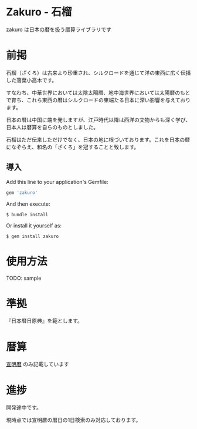 # Zakuro - 石榴
zakuro は日本の暦を扱う暦算ライブラリです

# 前掲
石榴（ざくろ）は古来より珍重され、シルクロードを通じて洋の東西に広く伝播した落葉小高木です。

すなわち、中華世界においては太陰太陽暦、地中海世界においては太陽暦のもとで育ち、これら東西の暦はシルクロードの東端たる日本に深い影響を与えております。

日本の暦は中国に端を発しますが、江戸時代以降は西洋の文物からも深く学び、日本人は暦算を自らのものとしました。

石榴はただ伝来しただけでなく、日本の地に根づいております。これを日本の暦になぞらえ、和名の「ざくろ」を冠することと致します。

## 導入

Add this line to your application's Gemfile:

```ruby
gem 'zakuro'
```

And then execute:

    $ bundle install

Or install it yourself as:

    $ gem install zakuro

# 使用方法

TODO: sample

# 準拠
『日本暦日原典』を範とします。

# 暦算

[宣明暦](./lib/zakuro/version/senmyou/README.md) のみ記載しています

# 進捗

開発途中です。

現時点では宣明暦の暦日の1日検索のみ対応しております。
